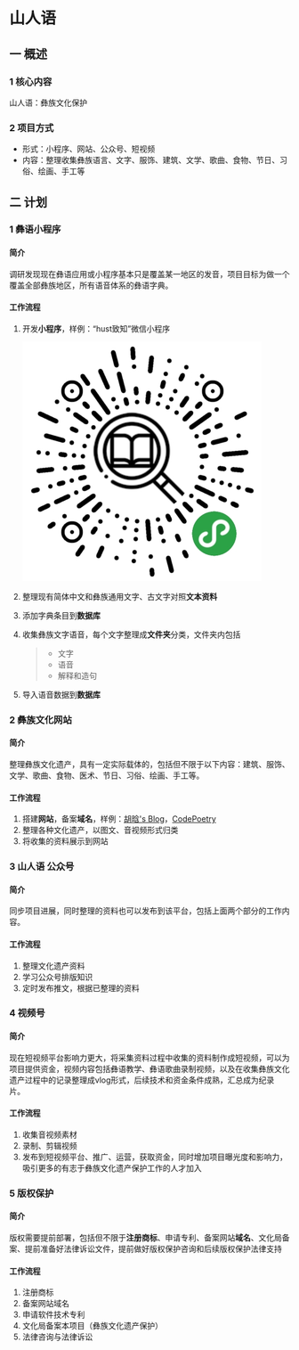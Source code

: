 # 山人语

## 一 概述

### 1 核心内容

山人语：彝族文化保护

### 2 项目方式

- 形式：小程序、网站、公众号、短视频
- 内容：整理收集彝族语言、文字、服饰、建筑、文学、歌曲、食物、节日、习俗、绘画、手工等

## 二 计划

### 1 彝语小程序

#### 简介

调研发现现在彝语应用或小程序基本只是覆盖某一地区的发音，项目目标为做一个覆盖全部彝族地区，所有语音体系的彝语字典。

#### 工作流程

1. 开发**小程序**，样例：“hust致知”微信小程序

   ![img\”hust致知“微信小程序二维码.jpg](./img/”hust致知“微信小程序二维码.jpg)

   

2. 整理现有简体中文和彝族通用文字、古文字对照**文本资料**

3. 添加字典条目到**数据库**

4. 收集彝族文字语音，每个文字整理成**文件夹**分类，文件夹内包括

   > - 文字
   > - 语音
   > - 解释和造句

5. 导入语音数据到**数据库**

### 2 彝族文化网站

#### 简介

整理彝族文化遗产，具有一定实际载体的，包括但不限于以下内容：建筑、服饰、文学、歌曲、食物、医术、节日、习俗、绘画、手工等。

#### 工作流程

1. 搭建**网站**，备案**域名**，样例：[胡晗's Blog](http://mi_chuan.gitee.io/michuanblog/)，[CodePoetry](https://michuan.github.io/)
2. 整理各种文化遗产，以图文、音视频形式归类
3. 将收集的资料展示到网站

### 3 山人语 公众号

#### 简介

同步项目进展，同时整理的资料也可以发布到该平台，包括上面两个部分的工作内容。

#### 工作流程

1. 整理文化遗产资料
2. 学习公众号排版知识
3. 定时发布推文，根据已整理的资料

### 4 视频号

#### 简介

现在短视频平台影响力更大，将采集资料过程中收集的资料制作成短视频，可以为项目提供资金，视频内容包括彝语教学、彝语歌曲录制视频，以及在收集彝族文化遗产过程中的记录整理成vlog形式，后续技术和资金条件成熟，汇总成为纪录片。

#### 工作流程

1. 收集音视频素材
2. 录制、剪辑视频
3. 发布到短视频平台、推广、运营，获取资金，同时增加项目曝光度和影响力，吸引更多的有志于彝族文化遗产保护工作的人才加入

### 5 版权保护

#### 简介

版权需要提前部署，包括但不限于**注册商标**、申请专利、备案网站**域名**、文化局备案、提前准备好法律诉讼文件，提前做好版权保护咨询和后续版权保护法律支持

#### 工作流程

1. 注册商标
2. 备案网站域名
3. 申请软件技术专利
4. 文化局备案本项目（彝族文化遗产保护）
5. 法律咨询与法律诉讼